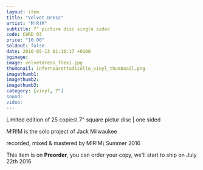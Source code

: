 ```yaml
---
layout: item
title: "Velvet Dress"
artist: "M!R!M"
subtitle: 7" picture disc single sided
code: CWRD 03
price: "10.00"
soldout: false
date: 2016-05-13 01:16:17 +0100
bgimage:
image: velvetdress_flexi.jpg
thumbnail: infernoarottadicollo_vinyl_thumbnail.png
imagethumb1:
imagethumb2:
imagethumb3:
category: [vinyl, 7"]
sound:
video:
---
```


Limited edition of 25 copies\\
7" square pictur disc | one sided

M!R!M is the solo project of Jack Milwaukee

recorded, mixed & mastered by M!R!M\\
Summer 2016

This item is on  **Preorder**, you can order your copy,
we'll start to ship on July 22th 2016